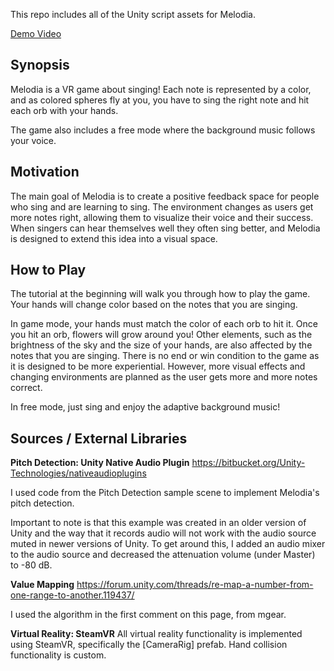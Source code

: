 This repo includes all of the Unity script assets for Melodia. 

[Demo Video](https://www.youtube.com/watch?v=vP3Afu5f-BE&t=76s)

## Synopsis

Melodia is a VR game about singing! Each note is represented by a color, and as 
colored spheres fly at you, you have to sing the right note and hit each 
orb with your hands. 

The game also includes a free mode where the background music follows 
your voice. 

## Motivation

The main goal of Melodia is to create a positive feedback space for people who sing 
and are learning to sing. The environment changes as users get more notes right, 
allowing them to visualize their voice and their success. When singers can hear themselves 
well they often sing better, and Melodia is designed to extend this idea into a visual space.  

## How to Play 

The tutorial at the beginning will walk you through how to play the game. Your hands will 
change color based on the notes that you are singing.

In game mode, your hands must match the color of each orb to hit it. Once you hit an orb, 
flowers will grow around you! Other elements, such as the brightness of the sky and the size 
of your hands, are also affected by the notes that you are singing. There is no end or win 
condition to the game as it is designed to be more experiential. However, more visual effects 
and changing environments are planned as the user gets more and more notes correct. 

In free mode, just sing and enjoy the adaptive background music! 

## Sources / External Libraries 

**Pitch Detection: Unity Native Audio Plugin**
https://bitbucket.org/Unity-Technologies/nativeaudioplugins

I used code from the Pitch Detection sample scene to implement Melodia's pitch 
detection. 

Important to note is that this example was created in an older version of Unity 
and the way that it records audio will not work with the audio source muted in 
newer versions of Unity. To get around this, I added an audio mixer to the audio 
source and decreased the attenuation volume (under Master) to -80 dB. 

**Value Mapping** 
https://forum.unity.com/threads/re-map-a-number-from-one-range-to-another.119437/

I used the algorithm in the first comment on this page, from mgear. 

**Virtual Reality: SteamVR** 
All virtual reality functionality is implemented using SteamVR, specifically the 
[CameraRig] prefab. Hand collision functionality is custom.

